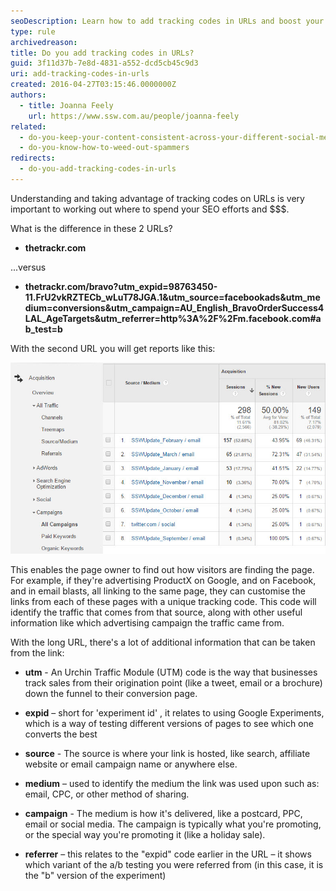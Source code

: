 ```yaml
---
seoDescription: Learn how to add tracking codes in URLs and boost your online marketing efforts with UTM codes!
type: rule
archivedreason:
title: Do you add tracking codes in URLs?
guid: 3f11d37b-7e8d-4831-a552-dcd5cb45c9d3
uri: add-tracking-codes-in-urls
created: 2016-04-27T03:15:46.0000000Z
authors:
  - title: Joanna Feely
    url: https://www.ssw.com.au/people/joanna-feely
related:
  - do-you-keep-your-content-consistent-across-your-different-social-media-platforms
  - do-you-know-how-to-weed-out-spammers
redirects:
  - do-you-add-tracking-codes-in-urls
---
```


Understanding and taking advantage of tracking codes on URLs is very important to working out where to spend your SEO efforts and $$$.

What is the difference in these 2 URLs?

* **thetrackr&#46;com**

...versus

* **thetrackr&#46;com/bravo?utm_expid=98763450-11.FrU2vkRZTECb_wLuT78JGA.1&utm_source=facebookads&utm_medium=conversions&utm_campaign=AU_English_BravoOrderSuccess4LAL_AgeTargets&utm_referrer=http%3A%2F%2Fm.facebook.com#ab_test=b**

<!--endintro-->

With the second URL you will get reports like this:

![Figure: UTM codes let you track campaigns and referrers in Google Analytics](UTM-codes-in-google-analytics.jpg)

This enables the page owner to find out how visitors are finding the page. For example, if they're advertising ProductX on Google, and on Facebook, and in email blasts, all linking to the same page, they can customise the links from each of these pages with a unique tracking code. This code will identify the traffic that comes from that source, along with other useful information like which advertising campaign the traffic came from.

With the long URL, there's a lot of additional information that can be taken from the link:

* **utm** - An Urchin Traffic Module (UTM) code is the way that businesses track sales from their origination point (like a tweet, email or a brochure) down the funnel to their conversion page.

* **expid** – short for 'experiment id' , it relates to using Google Experiments, which is a way of testing different versions of pages to see which one converts the best

* **source** - The source is where your link is hosted, like search, affiliate website or email campaign name or anywhere else.

* **medium** – used to identify the medium the link was used upon such as: email, CPC, or other method of sharing.

* **campaign** - The medium is how it's delivered, like a postcard, PPC, email or social media. The campaign is typically what you're promoting, or the special way you're promoting it (like a holiday sale).

* **referrer** – this relates to the "expid" code earlier in the URL – it shows which variant of the a/b testing you were referred from (in this case, it is the "b" version of the experiment)
